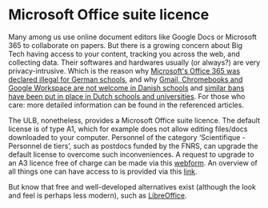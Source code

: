 # Microsoft Office suite licence

Many among us use online document editors like Google Docs or Microsoft 365 to collaborate on papers. But there is a growing concern about Big Tech having access to your content, tracking you across the web, and collecting data. Their softwares and hardwares usually (or always?) are very privacy-intrusive. Which is the reason why [Microsoft's Office 365 was declared illegal for German schools](https://techcrunch.com/2022/11/28/microsoft-365-faces-darkening-gdpr-compliance-clouds-after-german-report/), and why [Gmail, Chromebooks and Google Workspace are not welcome in Danish schools](https://techcrunch.com/2022/07/18/denmark-bans-chromebooks-and-google-workspace-in-schools-over-gdpr/) and [similar bans have been put in place in Dutch schools and universities](https://tuta.com/blog/dutch-schools-must-stop-using-google-email-and-cloud-services).
For those who care: more detailed information can be found in the referenced articles. 

The ULB, nonetheless, provides a Microsoft Office suite licence. The default license is of type A1, which for example does not allow editing files/docs downloaded to your computer. Personnel of the category ‘Scientifique - Personnel de tiers’, such as postdocs funded by the FNRS, can upgrade the default license to overcome such inconveniences.
A request to upgrade to an A3 licence free of charge can be made via this [webform](https://support.ulb.be/web/support/-/comment-demander-des-acces-a-des-ressources-numeriques-ulb-pour-moi-meme-ou-pour-un-collaborateur-?inheritRedirect=true&redirect=%2Ffr%2Fweb%2Fsupport%2F-%2Fi-am-a-staff-member.-how-to-get-access-to-ulb-digital-ressources-for-an-external-member-).
An overview of all things one can have access to is provided via this [link](https://support.ulb.be/en/web/support/-/am-qu-est-ce-que-c-est/). 

But know that free and well-developed alternatives exist (although the look and feel is perhaps less modern), such as [LibreOffice](https://www.libreoffice.org/).

